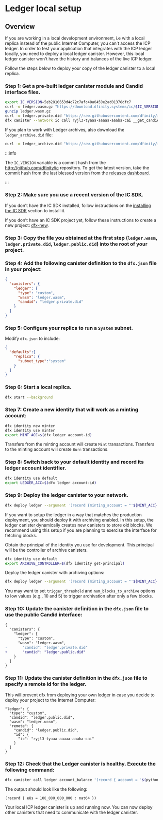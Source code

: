 # Ledger local setup


## Overview
If you are working in a local development environment, i.e with a local replica instead of the public Internet Computer, you can't access the ICP ledger. In order to test your application that integrates with the ICP ledger locally, you need to deploy a local ledger canister. However, this local ledger canister won't have the history and balances of the live ICP ledger.

Follow the steps below to deploy your copy of the ledger canister to a local replica.

### Step 1:  Get a pre-built ledger canister module and Candid interface files.

``` sh
export IC_VERSION=5eb2810653d4c72c7afc48a0450e2ad01378dfc7
curl -o ledger.wasm.gz "https://download.dfinity.systems/ic/$IC_VERSION/canisters/ledger-canister_notify-method.wasm.gz"
gunzip ledger.wasm.gz
curl -o ledger.private.did "https://raw.githubusercontent.com/dfinity/ic/$IC_VERSION/rs/rosetta-api/icp_ledger/ledger.did"
dfx canister --network ic call ryjl3-tyaaa-aaaaa-aaaba-cai __get_candid_interface_tmp_hack '()' --query | sed -e 's/\\n/\n/g' -e 's/^…//' -e 's/…$//' -e '1d;$d' -e 's/"//g' -e 's/,$//'> ledger.public.did
```

If you plan to work with Ledger archives, also download the `ledger_archive.did` file:
    
``` sh
curl -o ledger_archive.did "https://raw.githubusercontent.com/dfinity/ic/$IC_VERSION/rs/rosetta-api/icp_ledger/ledger_archive.did"
```

:::info

The `IC_VERSION` variable is a commit hash from the <http://github.com/dfinity/ic> repository. To get the latest version, take the commit hash from the last blessed version from the [releases dashboard](https://dashboard.internetcomputer.org/releases).

:::

### Step 2:  Make sure you use a recent version of the [IC SDK](/developer-docs/setup/install/index.mdx).
If you don’t have the IC SDK installed, follow instructions on the [installing the IC SDK](/developer-docs/setup/install/index.mdx) section to install it.

If you don’t have an IC SDK project yet, follow these instructions to create a new project: [dfx-new](/references/cli-reference/dfx-new.md).

### Step 3:  Copy the file you obtained at the first step (`ledger.wasm`, `ledger.private.did`, `ledger.public.did`) into the root of your project.

### Step 4:  Add the following canister definition to the `dfx.json` file in your project:

``` json
{
  "canisters": {
    "ledger": {
      "type": "custom",
      "wasm": "ledger.wasm",
      "candid": "ledger.private.did"
    }
  }
}
```
    
### Step 5: Configure your replica to run a `System` subnet. 
Modify `dfx.json` to include:

```json
{
  "defaults":{
    "replica": {
      "subnet_type":"system"
    }
  }
}
```

### Step 6:  Start a local replica.

``` sh
dfx start --background
```

### Step 7:  Create a new identity that will work as a minting account:

``` sh
dfx identity new minter
dfx identity use minter
export MINT_ACC=$(dfx ledger account-id)
```

Transfers from the minting account will create `Mint` transactions. Transfers to the minting account will create `Burn` transactions.

### Step 8:  Switch back to your default identity and record its ledger account identifier.

``` sh
dfx identity use default
export LEDGER_ACC=$(dfx ledger account-id)
```

### Step 9:  Deploy the ledger canister to your network.

``` sh
dfx deploy ledger --argument '(record {minting_account = "'${MINT_ACC}'"; initial_values = vec { record { "'${LEDGER_ACC}'"; record { e8s=100_000_000_000 } }; }; send_whitelist = vec {}})'
```

If you want to setup the ledger in a way that matches the production deployment, you should deploy it with archiving enabled. In this setup, the ledger canister dynamically creates new canisters to store old blocks. We recommend using this setup if you are planning to exercise the interface for fetching blocks.

Obtain the principal of the identity you use for development. This principal will be the controller of archive canisters.

``` sh
dfx identity use default
export ARCHIVE_CONTROLLER=$(dfx identity get-principal)
```

Deploy the ledger canister with archiving options:

``` sh
dfx deploy ledger --argument '(record {minting_account = "'${MINT_ACC}'"; initial_values = vec { record { "'${LEDGER_ACC}'"; record { e8s=100_000_000_000 } }; }; send_whitelist = vec {}; archive_options = opt record { trigger_threshold = 2000; num_blocks_to_archive = 1000; controller_id = principal "'${ARCHIVE_CONTROLLER}'" }})'
```

You may want to set `trigger_threshold` and `num_blocks_to_archive` options to low values (e.g., 10 and 5) to trigger archivation after only a few blocks.

### Step 10: Update the canister definition in the `dfx.json` file to use the public Candid interface:

``` diff
{
  "canisters": {
    "ledger": {
      "type": "custom",
      "wasm": "ledger.wasm",
-       "candid": "ledger.private.did"
+       "candid": "ledger.public.did"
    }
  }
}
```

### Step 11: Update the canister definition in the `dfx.json` file to specify a remote id for the ledger. 
This will prevent dfx from deploying your own ledger in case you decide to deploy your project to the Internet Computer:

```
"ledger": {
  "type": "custom",
  "candid": "ledger.public.did",
  "wasm": "ledger.wasm",
  "remote": {
    "candid": "ledger.public.did",
    "id": {
      "ic": "ryjl3-tyaaa-aaaaa-aaaba-cai"
    }
  }
}
```

### Step 12: Check that the Ledger canister is healthy. Execute the following command:

``` sh
dfx canister call ledger account_balance '(record { account = '$(python3 -c 'print("vec{" + ";".join([str(b) for b in bytes.fromhex("'$LEDGER_ACC'")]) + "}")')' })'
```

The output should look like the following:

    (record { e8s = 100_000_000_000 : nat64 })

Your local ICP ledger canister is up and running now. You can now deploy other canisters that need to communicate with the ledger canister.
